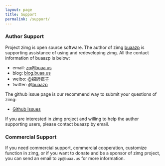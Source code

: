 ```yaml
---
layout: page
title: Support
permalink: /support/
---
```


### Author Support

Project zimg is open source software. The author of zimg [buaazp](http://blog.buaa.us) is supporting assistance of using and redeveloping zimg. All the contact information of buaazp is below:

- email: zp@buaa.us
- blog: [blog.buaa.us](http://blog.buaa.us)
- weibo: [@招牌疯子](http://weibo.com/buaazp)
- twitter: [@buaazp](http://twitter.com/buaazp)

The github issue page is our recommend way to submit your questions of zimg:

- [Github Issues](https://github.com/buaazp/zimg/issues)

If you are interested in zimg project and willing to help the author supporting users, please contact buaazp by email.

### Commercial Support

If you need commercial support, commercial cooperation, customize function in zimg, or if you want to donate and be a sponsor of zimg project, you can send an email to `zp@buaa.us` for more information.

